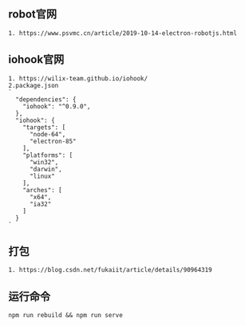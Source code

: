 ## robot官网

    1. https://www.psvmc.cn/article/2019-10-14-electron-robotjs.html

## iohook官网

    1. https://wilix-team.github.io/iohook/
    2.package.json
    `
      "dependencies": {
        "iohook": "^0.9.0",
      },
      "iohook": {
        "targets": [
          "node-64",
          "electron-85"
        ],
        "platforms": [
          "win32",
          "darwin",
          "linux"
        ],
        "arches": [
          "x64",
          "ia32"
        ]
      }
    `

## 打包

    1. https://blog.csdn.net/fukaiit/article/details/90964319

## 运行命令

    npm run rebuild && npm run serve